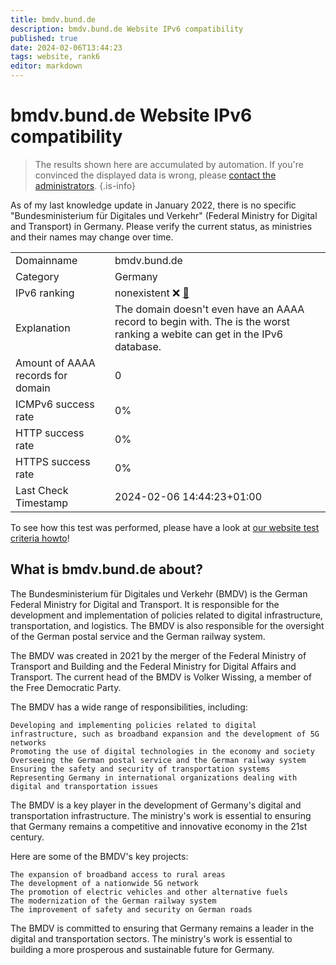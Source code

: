 ```yaml
---
title: bmdv.bund.de
description: bmdv.bund.de Website IPv6 compatibility
published: true
date: 2024-02-06T13:44:23
tags: website, rank6
editor: markdown
---
```


# bmdv.bund.de Website IPv6 compatibility

> The results shown here are accumulated by automation. If you're convinced the displayed data is wrong, please [contact the administrators](/howto/chat). 
{.is-info}

As of my last knowledge update in January 2022, there is no specific "Bundesministerium für Digitales und Verkehr" (Federal Ministry for Digital and Transport) in Germany. Please verify the current status, as ministries and their names may change over time.


|   |   |
| - | - |
| Domainname | bmdv.bund.de
| Category | Germany |
| IPv6 ranking | nonexistent :x: [🔗](/howto/ranking) |
| Explanation | The domain doesn't even have an AAAA record to begin with. The is the worst ranking a webite can get in the IPv6 database. |
| Amount of AAAA records for domain | 0 |
| ICMPv6 success rate | 0%|
| HTTP success rate | 0% |
| HTTPS success rate | 0% |
| Last Check Timestamp | 2024-02-06 14:44:23+01:00 |

To see how this test was performed, please have a look at [our website test criteria howto](/howto/testcriteria/website)!


## What is bmdv.bund.de about?
The Bundesministerium für Digitales und Verkehr (BMDV) is the German Federal Ministry for Digital and Transport. It is responsible for the development and implementation of policies related to digital infrastructure, transportation, and logistics. The BMDV is also responsible for the oversight of the German postal service and the German railway system.

The BMDV was created in 2021 by the merger of the Federal Ministry of Transport and Building and the Federal Ministry for Digital Affairs and Transport. The current head of the BMDV is Volker Wissing, a member of the Free Democratic Party.

The BMDV has a wide range of responsibilities, including:

    Developing and implementing policies related to digital infrastructure, such as broadband expansion and the development of 5G networks
    Promoting the use of digital technologies in the economy and society
    Overseeing the German postal service and the German railway system
    Ensuring the safety and security of transportation systems
    Representing Germany in international organizations dealing with digital and transportation issues

The BMDV is a key player in the development of Germany's digital and transportation infrastructure. The ministry's work is essential to ensuring that Germany remains a competitive and innovative economy in the 21st century.

Here are some of the BMDV's key projects:

    The expansion of broadband access to rural areas
    The development of a nationwide 5G network
    The promotion of electric vehicles and other alternative fuels
    The modernization of the German railway system
    The improvement of safety and security on German roads

The BMDV is committed to ensuring that Germany remains a leader in the digital and transportation sectors. The ministry's work is essential to building a more prosperous and sustainable future for Germany.


